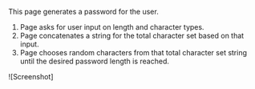 This page generates a password for the user. 

1. Page asks for user input on length and character types. 
2. Page concatenates a string for the total character set based on that input. 
3. Page chooses random characters from that total character set string until the desired password length is reached. 

![Screenshot]